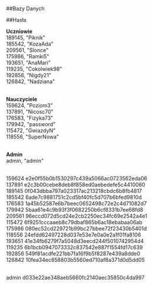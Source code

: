 ##Bazy Danych

##Hasła

<b>Uczniowie</b></br >
189145, "Piknik"<br />
185542, "KozaAda"<br />
209561, "Slonce"<br />
175986, "Ramki5"<br />
193651, "AnaMari"<br />
119235, "Cokolwiek98"<br />
192856, "Nigdy21"<br />
126842, "Nadziana"<br /><br />

<b>Nauczyciele</b></br >
159624, "Poziom3"<br />
137891, "Nicosc70"<br />
176583, "Fizyka73"<br />
179942, "password"<br />
115472, "GwiazdyN"<br />
118556, "SuperNowa"<br /><br />

<b>Admin</b><br />
admin, "admin"<br /><br />

159624 e2e0f55b0b1530297c439a5066ac0723562eda06<br />
137891 e2c3b00cebe8deb8f858ed0aebedefe5c4410060<br />
189145 0f043dbba797a023317ac213218cbdc6b8fb4817<br />
185542 6ade7c9881751c2cd5bf40fc5d707b6bfed9810d<br />
176583 1a45b52587e6b7beec0652498c72e2c4d71082d7<br />
179942 5baa61e4c9b93f3f0682250b6cf8331b7ee68fd8<br />
209561 96eccd072d5cd24e2cb2250ec34fc69e2542a4e1<br />
115472 6f9251cccaaeb8c79dbaf865b6ac18ebabaa06ab<br />
175986 080ec52cd229721b99bc27bbee72f23430b5401d<br />
118556 24efdd62497228d037e53e7e0a0e2a1f01fa8106<br />
193651 41e34fb6279f7a5048d3eecd244f5010742954d4<br />
119235 6b1bcb0947073332c837542e887f1554fd17c639<br />
192856 549f81acdfe221bb7fa16f9b5f8287e439a8dde0<br />
126842 10fea34ec858803b5560ed710af8a371d0d5dd05<br /><br />

admin  d033e22ae348aeb5660fc2140aec35850c4da997<br />
